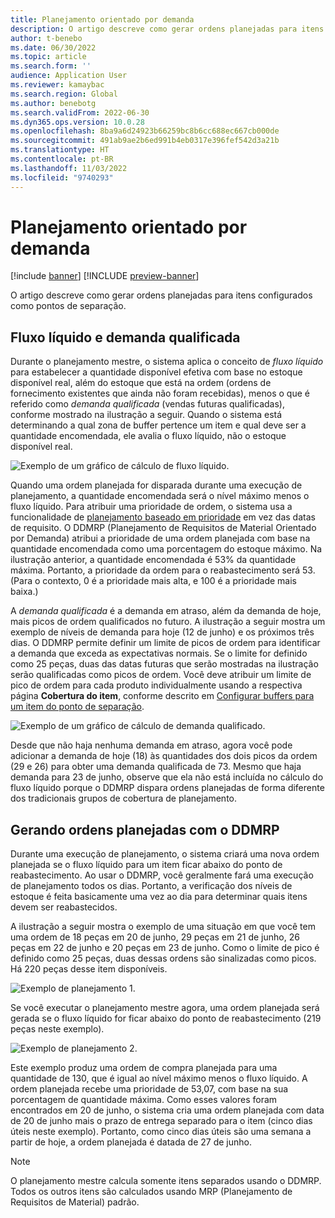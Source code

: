 ```yaml
---
title: Planejamento orientado por demanda
description: O artigo descreve como gerar ordens planejadas para itens configurados como pontos de separação.
author: t-benebo
ms.date: 06/30/2022
ms.topic: article
ms.search.form: ''
audience: Application User
ms.reviewer: kamaybac
ms.search.region: Global
ms.author: benebotg
ms.search.validFrom: 2022-06-30
ms.dyn365.ops.version: 10.0.28
ms.openlocfilehash: 8ba9a6d24923b66259bc8b6cc688ec667cb000de
ms.sourcegitcommit: 491ab9ae2b6ed991b4eb0317e396fef542d3a21b
ms.translationtype: HT
ms.contentlocale: pt-BR
ms.lasthandoff: 11/03/2022
ms.locfileid: "9740293"
---
```

# <a name="demand-driven-planning"></a>Planejamento orientado por demanda

[!include [banner](../../includes/banner.md)]
[!INCLUDE [preview-banner](../../includes/preview-banner.md)]
<!-- KFM: Preview until further notice -->

O artigo descreve como gerar ordens planejadas para itens configurados como pontos de separação.

## <a name="net-flow-and-qualified-demand"></a>Fluxo líquido e demanda qualificada

Durante o planejamento mestre, o sistema aplica o conceito de *fluxo líquido* para estabelecer a quantidade disponível efetiva com base no estoque disponível real, além do estoque que está na ordem (ordens de fornecimento existentes que ainda não foram recebidas), menos o que é referido como *demanda qualificada* (vendas futuras qualificadas), conforme mostrado na ilustração a seguir. Quando o sistema está determinando a qual zona de buffer pertence um item e qual deve ser a quantidade encomendada, ele avalia o fluxo líquido, não o estoque disponível real.

![Exemplo de um gráfico de cálculo de fluxo líquido.](media/ddmrp-net-flow-example.png "Exemplo de um gráfico de cálculo de fluxo líquido")

Quando uma ordem planejada for disparada durante uma execução de planejamento, a quantidade encomendada será o nível máximo menos o fluxo líquido. Para atribuir uma prioridade de ordem, o sistema usa a funcionalidade de [planejamento baseado em prioridade](priority-based-planning.md) em vez das datas de requisito. O DDMRP (Planejamento de Requisitos de Material Orientado por Demanda) atribui a prioridade de uma ordem planejada com base na quantidade encomendada como uma porcentagem do estoque máximo. Na ilustração anterior, a quantidade encomendada é 53% da quantidade máxima. Portanto, a prioridade da ordem para o reabastecimento será 53. (Para o contexto, 0 é a prioridade mais alta, e 100 é a prioridade mais baixa.)

A *demanda qualificada* é a demanda em atraso, além da demanda de hoje, mais picos de ordem qualificados no futuro. A ilustração a seguir mostra um exemplo de níveis de demanda para hoje (12 de junho) e os próximos três dias. O DDMRP permite definir um limite de picos de ordem para identificar a demanda que exceda as expectativas normais. Se o limite for definido como 25 peças, duas das datas futuras que serão mostradas na ilustração serão qualificadas como picos de ordem. Você deve atribuir um limite de pico de ordem para cada produto individualmente usando a respectiva página **Cobertura do item**, conforme descrito em [Configurar buffers para um item do ponto de separação](ddmrp-buffer-profile-and-levels.md#set-up-buffers).

![Exemplo de um gráfico de cálculo de demanda qualificado.](media/ddmrp-net-qualified-demand-example.png "Exemplo de um gráfico de cálculo de demanda qualificado")

Desde que não haja nenhuma demanda em atraso, agora você pode adicionar a demanda de hoje (18) às quantidades dos dois picos da ordem (29 e 26) para obter uma demanda qualificada de 73. Mesmo que haja demanda para 23 de junho, observe que ela não está incluída no cálculo do fluxo líquido porque o DDMRP dispara ordens planejadas de forma diferente dos tradicionais grupos de cobertura de planejamento.

## <a name="generating-planned-orders-with-ddmrp"></a>Gerando ordens planejadas com o DDMRP

Durante uma execução de planejamento, o sistema criará uma nova ordem planejada se o fluxo líquido para um item ficar abaixo do ponto de reabastecimento. Ao usar o DDMRP, você geralmente fará uma execução de planejamento todos os dias. Portanto, a verificação dos níveis de estoque é feita basicamente uma vez ao dia para determinar quais itens devem ser reabastecidos.

A ilustração a seguir mostra o exemplo de uma situação em que você tem uma ordem de 18 peças em 20 de junho, 29 peças em 21 de junho, 26 peças em 22 de junho e 20 peças em 23 de junho. Como o limite de pico é definido como 25 peças, duas dessas ordens são sinalizadas como picos. Há 220 peças desse item disponíveis.

![Exemplo de planejamento 1.](media/ddmrp-planning-example-1.png "Exemplo de planejamento 1")

Se você executar o planejamento mestre agora, uma ordem planejada será gerada se o fluxo líquido for ficar abaixo do ponto de reabastecimento (219 peças neste exemplo).

![Exemplo de planejamento 2.](media/ddmrp-planning-example-2.png "Exemplo de planejamento 2")

Este exemplo produz uma ordem de compra planejada para uma quantidade de 130, que é igual ao nível máximo menos o fluxo líquido. A ordem planejada recebe uma prioridade de 53,07, com base na sua porcentagem de quantidade máxima. Como esses valores foram encontrados em 20 de junho, o sistema cria uma ordem planejada com data de 20 de junho mais o prazo de entrega separado para o item (cinco dias úteis neste exemplo). Portanto, como cinco dias úteis são uma semana a partir de hoje, a ordem planejada é datada de 27 de junho.

> [!NOTE]
> O planejamento mestre calcula somente itens separados usando o DDMRP. Todos os outros itens são calculados usando MRP (Planejamento de Requisitos de Material) padrão.
